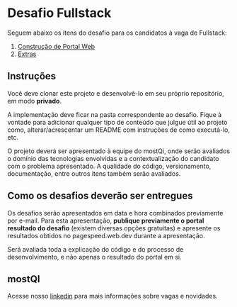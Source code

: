 # Desafio Fullstack

Seguem abaixo os itens do desafio para os candidatos à vaga de Fullstack:

1. [Construção de Portal Web](./portal-web/README.md)
2. [Extras](extras/README.md)

## Instruções

Você deve clonar este projeto e desenvolvê-lo em seu próprio repositório, em modo **privado**.

A implementação deve ficar na pasta correspondente ao desafio. Fique à vontade para adicionar qualquer tipo de conteúdo que julgue útil ao projeto como, alterar/acrescentar um README com instruções de como executá-lo, etc.

O projeto deverá ser apresentado à equipe do mostQi, onde serão avaliados o domínio das tecnologias envolvidas e a contextualização do candidato com o problema apresentado. A qualidade do código, versionamento, documentação, entre outros itens também serão avaliados.

## Como os desafios deverão ser entregues

Os desafios serão apresentados em data e hora combinados previamente por e-mail.
Para esta apresentação, **publique previamente o portal resultado do desafio** (existem diversas opções gratuitas)  e apresente os resultados obtidos no pagespeed.web.dev durante a apresentação. 

Será avaliada toda a explicação do código e do processo de desenvolvimento, e não apenas o resultado do portal em si.

## mostQI

Acesse nosso [linkedin](https://www.linkedin.com/company/mobile-solution-technology/posts/?feedView=all) para mais informações sobre vagas e novidades.
